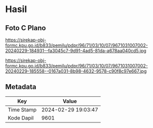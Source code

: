 # Hasil

## Foto C Plano

https://sirekap-obj-formc.kpu.go.id/b833/pemilu/pdpr/96/71/03/10/07/9671031007002-20240229-184931--fa3045c7-9d91-4ad5-81da-a678aa040cd5.jpg

https://sirekap-obj-formc.kpu.go.id/b833/pemilu/pdpr/96/71/03/10/07/9671031007002-20240229-185558--0167a031-8b98-4632-9578-c90f8c97e667.jpg


## Metadata

| Key        | Value               |
| ---------- | ------------------- |
| Time Stamp | 2024-02-29 19:03:47 |
| Kode Dapil | 9601                |



